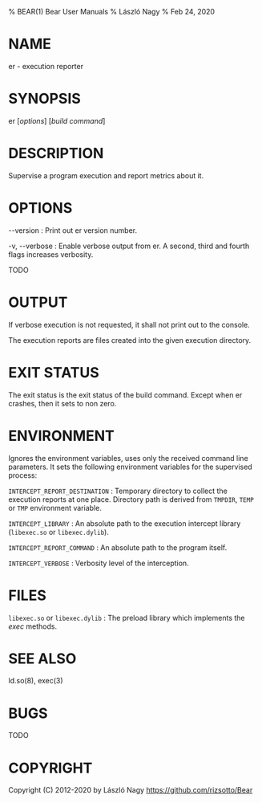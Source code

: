 % BEAR(1) Bear User Manuals
% László Nagy
% Feb 24, 2020

# NAME

er - execution reporter

# SYNOPSIS

er [*options*] [*build command*]

# DESCRIPTION

Supervise a program execution and report metrics about it.

# OPTIONS

\--version
:	Print out er version number.

-v, \--verbose
:	Enable verbose output from er. A second, third and fourth flags
	increases verbosity.

TODO

# OUTPUT

If verbose execution is not requested, it shall not print out to the console.

The execution reports are files created into the given execution directory.

# EXIT STATUS

The exit status is the exit status of the build command.
Except when er crashes, then it sets to non zero.

# ENVIRONMENT

Ignores the environment variables, uses only the received command line
parameters. It sets the following environment variables for the supervised process:

`INTERCEPT_REPORT_DESTINATION`
:	Temporary directory to collect the execution reports at one place.
	Directory path is derived from `TMPDIR`, `TEMP` or `TMP` environment
	variable.

`INTERCEPT_LIBRARY`
:   An absolute path to the execution intercept library (`libexec.so` or `libexec.dylib`).

`INTERCEPT_REPORT_COMMAND`
:   An absolute path to the program itself.

`INTERCEPT_VERBOSE`
:   Verbosity level of the interception.

# FILES

`libexec.so` or `libexec.dylib`
:	The preload library which implements the *exec* methods.

# SEE ALSO

ld.so(8), exec(3)

# BUGS

TODO

# COPYRIGHT

Copyright (C) 2012-2020 by László Nagy
<https://github.com/rizsotto/Bear>
